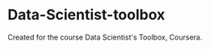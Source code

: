 Data-Scientist-toolbox
======================

Created for the course Data Scientist's Toolbox, Coursera.
